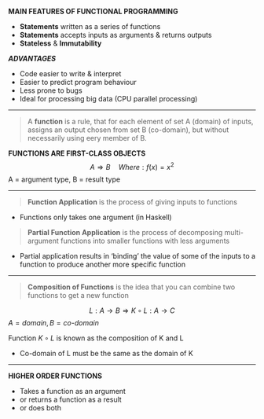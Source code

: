 
**MAIN FEATURES OF FUNCTIONAL PROGRAMMING**
- **Statements** written as a series of functions
- **Statements** accepts inputs as arguments & returns outputs
- **Stateless** & **Immutability**

_**ADVANTAGES**_
- Code easier to write & interpret
- Easier to predict program behaviour
- Less prone to bugs
- Ideal for processing big data (CPU parallel processing)

---

>A **function** is a rule, that for each element of set A (domain) of inputs, assigns an output chosen from set B (co-domain), but without necessarily using eery member of B.

**FUNCTIONS ARE FIRST-CLASS OBJECTS**
$$ {A ⇒ B \quad Where: f(x) = x^{2}} $$
$\text{A = argument type, B = result type}$

---

>**Function Application** is the process of giving inputs to functions
* Functions only takes one argument (in Haskell)

>**Partial Function Application** is the process of decomposing multi-argument functions into smaller functions with less arguments
- Partial application results in ‘binding’ the value of some of the inputs to a function to produce another more specific function

---

>**Composition of Functions** is the idea that you can combine two functions to get a new function

$$L : A \rightarrow B \Rightarrow K \circ L : A \rightarrow C$$
$A = domain, B = co\text{-}domain$

Function $K \circ L$  is known as the composition of K and L
- Co-domain of L must be the same as the domain of K

---

******************************************HIGHER ORDER FUNCTIONS******************************************

- Takes a function as an argument
- or returns a function as a result
- or does both